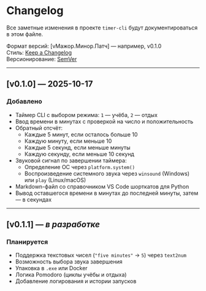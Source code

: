 # Changelog

Все заметные изменения в проекте `timer-cli` будут документироваться в этом файле.

Формат версий: [vМажор.Минор.Патч] — например, v0.1.0  
Стиль: [Keep a Changelog](https://keepachangelog.com/ru/1.0.0/)  
Версионирование: [SemVer](https://semver.org/lang/ru/)

---

## [v0.1.0] — 2025-10-17

### Добавлено
- Таймер CLI с выбором режима: `1` — учёба, `2` — отдых
- Ввод времени в минутах с проверкой на число и положительность
- Обратный отсчёт:
  - Каждые 5 минут, если осталось больше 10
  - Каждую минуту, если меньше 10
  - Каждые 5 секунд, если меньше минуты
  - Каждую секунду, если меньше 10 секунд
- Звуковой сигнал по завершении таймера:
  - Определение ОС через `platform.system()`
  - Воспроизведение системного звука через `winsound` (Windows) или `play` (Linux/macOS)
- Markdown-файл со справочником VS Code шорткатов для Python
- Вывод оставшегося времени в минутах до последней минуты, затем — в секундах

---

## [v0.1.1] — *в разработке*

### Планируется
- Поддержка текстовых чисел (`"five minutes"` → `5`) через `text2num`
- Возможность выбора звука завершения
- Упаковка в `.exe` или Docker
- Логика Pomodoro (циклы учёбы и отдыха)
- Добавление логирования и истории запусков
